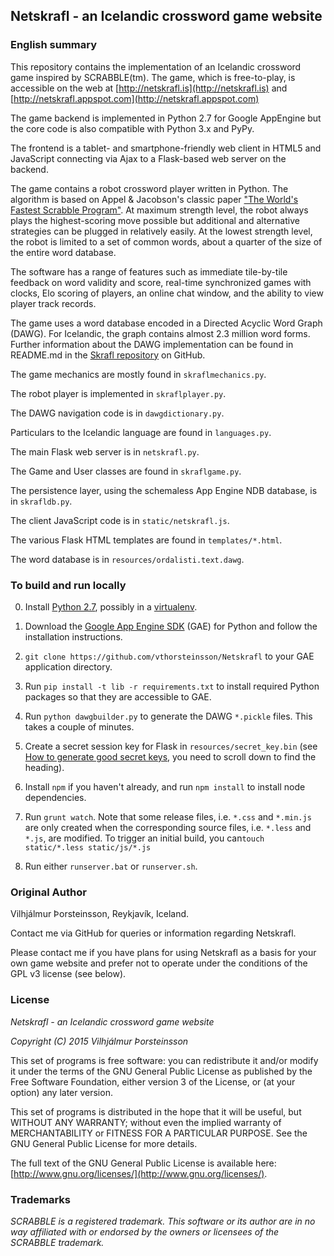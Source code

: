 ## Netskrafl - an Icelandic crossword game website

### English summary

This repository contains the implementation of an Icelandic crossword game
inspired by SCRABBLE(tm).
The game, which is free-to-play, is accessible on the web at [http://netskrafl.is](http://netskrafl.is) and
[http://netskrafl.appspot.com](http://netskrafl.appspot.com)

The game backend is implemented in Python 2.7 for Google AppEngine but the core code is also
compatible with Python 3.x and PyPy.

The frontend is a tablet- and smartphone-friendly web client in HTML5 and JavaScript connecting
via Ajax to a Flask-based web server on the backend.

The game contains a robot crossword player written in Python. The algorithm is based
on Appel & Jacobson's classic paper
["The World's Fastest Scrabble Program"](http://www.cs.cmu.edu/afs/cs/academic/class/15451-s06/www/lectures/scrabble.pdf).
At maximum strength level, the robot always plays the highest-scoring move possible but additional and
alternative strategies can be plugged in relatively easily. At the lowest strength level, the
robot is limited to a set of common words, about a quarter of the size of the entire word database.

The software has a range of features such as immediate tile-by-tile feedback on word validity and score,
real-time synchronized games with clocks, Elo scoring of players, an online chat window,
and the ability to view player track records.

The game uses a word database encoded in a Directed Acyclic Word Graph (DAWG).
For Icelandic, the graph contains almost 2.3 million word forms. Further information
about the DAWG implementation can be found in README.md in the
[Skrafl repository](https://github.com/vthorsteinsson/Skrafl) on GitHub.

The game mechanics are mostly found in ```skraflmechanics.py```.

The robot player is implemented in ```skraflplayer.py```.

The DAWG navigation code is in ```dawgdictionary.py```.

Particulars to the Icelandic language are found in ```languages.py```.

The main Flask web server is in ```netskrafl.py```.

The Game and User classes are found in ```skraflgame.py```.

The persistence layer, using the schemaless App Engine NDB database, is in ```skrafldb.py```.

The client JavaScript code is in ```static/netskrafl.js```.

The various Flask HTML templates are found in ```templates/*.html```.

The word database is in ```resources/ordalisti.text.dawg```.


### To build and run locally

0. Install [Python 2.7](https://www.python.org/downloads/release/python-2711/), possibly in a [virtualenv](https://pypi.python.org/pypi/virtualenv).

1. Download the [Google App Engine SDK](https://cloud.google.com/appengine/downloads) (GAE) for Python
and follow the installation instructions.

2. ```git clone https://github.com/vthorsteinsson/Netskrafl``` to your GAE application directory.

3. Run ```pip install -t lib -r requirements.txt``` to install required Python packages so that they
are accessible to GAE.

4. Run ```python dawgbuilder.py``` to generate the DAWG ```*.pickle``` files. This takes a couple of minutes.

5. Create a secret session key for Flask in `resources/secret_key.bin` (see
[How to generate good secret keys](http://flask.pocoo.org/docs/0.10/quickstart/), you need to scroll down
to find the heading).

6. Install ```npm``` if you haven't already, and run ```npm install``` to install node dependencies.

7. Run ```grunt watch```. Note that some release files, i.e. ```*.css``` and ```*.min.js``` are only created when
the corresponding source files, i.e. ```*.less``` and ```*.js```, are modified. To trigger an initial build,
you can```touch static/*.less static/js/*.js```

8. Run either ```runserver.bat``` or ```runserver.sh```.

### Original Author
Vilhjálmur Þorsteinsson, Reykjavík, Iceland.

Contact me via GitHub for queries or information regarding Netskrafl.

Please contact me if you have plans for using Netskrafl as a basis for your
own game website and prefer not to operate under the conditions of the GPL v3
license (see below).

### License

*Netskrafl - an Icelandic crossword game website*

*Copyright (C) 2015 Vilhjálmur Þorsteinsson*

This set of programs is free software: you can redistribute it and/or modify
it under the terms of the GNU General Public License as published by
the Free Software Foundation, either version 3 of the License, or
(at your option) any later version.

This set of programs is distributed in the hope that it will be useful,
but WITHOUT ANY WARRANTY; without even the implied warranty of
MERCHANTABILITY or FITNESS FOR A PARTICULAR PURPOSE.  See the
GNU General Public License for more details.

The full text of the GNU General Public License is available here:
[http://www.gnu.org/licenses/](http://www.gnu.org/licenses/).

### Trademarks

*SCRABBLE is a registered trademark. This software or its author are in no way affiliated
with or endorsed by the owners or licensees of the SCRABBLE trademark.*
